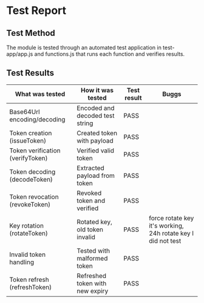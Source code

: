 # Test Report

## Test Method
The module is tested through an automated test application in test-app/app.js and functions.js that runs each function and verifies results.

## Test Results

| What was tested                  | How it was tested               | Test result | Buggs |
|-----------------                 |-------------------              |-------------|-------|
| Base64Url encoding/decoding      | Encoded and decoded test string |    PASS     |       |
| Token creation (issueToken)      | Created token with payload      |    PASS     |       |
| Token verification (verifyToken) | Verified valid token            |    PASS     |       |
| Token decoding (decodeToken)     | Extracted payload from token    |    PASS     |       |
| Token revocation (revokeToken)   | Revoked token and verified      |    PASS     |       |
| Key rotation (rotateToken)       | Rotated key, old token invalid  |    PASS     | force rotate key it's working, 24h rotate key I did not test |
| Invalid token handling           | Tested with malformed token     |    PASS     |
| Token refresh (refreshToken) | Refreshed token with new expiry | PASS 
